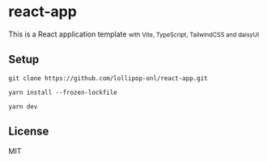 # react-app

This is a React application template <small>with Vite, TypeScript, TailwindCSS and daisyUI</small>

## Setup

```shell
git clone https://github.com/lollipop-onl/react-app.git
```

```shell
yarn install --frozen-lockfile
```

```shell
yarn dev
```

## License

MIT
